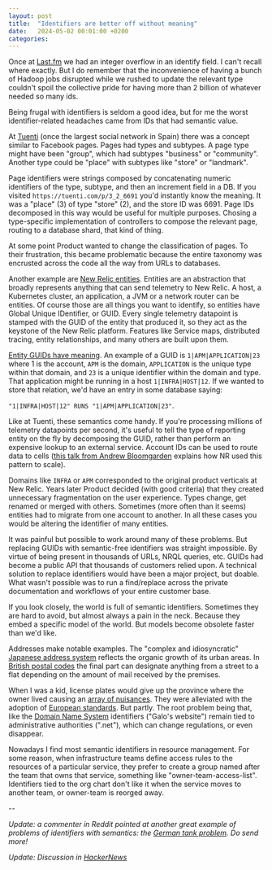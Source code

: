 ```yaml
---
layout: post
title:  "Identifiers are better off without meaning"
date:   2024-05-02 00:01:00 +0200
categories:
---
```


Once at [Last.fm](httpf://last.fm) we had an integer overflow in an
identify field. I can't recall where exactly. But I do remember that
the inconvenience of having a bunch of Hadoop jobs disrupted while we
rushed to update the relevant type couldn't spoil the collective pride
for having more than 2 billion of whatever needed so many ids.

Being frugal with identifiers is seldom a good idea, but for me the
worst identifier-related headaches came from IDs that had semantic
value.

At [Tuenti](https://en.wikipedia.org/wiki/Tuenti) (once the largest
social network in Spain) there was a concept similar to Facebook pages.
Pages had types and subtypes. A page type might have been "group", which
had subtypes "business" or "community". Another type could be "place"
with subtypes like "store" or "landmark".

Page identifiers were strings composed by concatenating numeric
identifiers of the type, subtype, and then an increment field in a DB.
If you visited `https://tuenti.com/p/3_2_6691` you'd instantly know
the meaning. It was a "place" (3) of type "store" (2), and the store ID
was 6691. Page IDs decomposed in this way would be useful for multiple
purposes.  Chosing a type-specific implementation of controllers to
compose the relevant page, routing to a database shard, that kind of
thing.

At some point Product wanted to change the classification of pages. To
their frustration, this became problematic because the entire taxonomy
was encrusted across the code all the way from URLs to databases.

Another example are [New Relic
entities](https://docs.newrelic.com/docs/new-relic-solutions/new-relic-one/core-concepts/what-entity-new-relic/#entity-synthesis).
Entities are an abstraction that broadly represents anything that can
send telemetry to New Relic. A host, a Kubernetes cluster, an
application, a JVM or a network router can be entities. Of course those
are all things you want to identify, so entities have Global Unique
IDentifier, or GUID. Every single telemetry datapoint is stamped with
the GUID of the entity that produced it, so they act as the keystone of
the New Relic platform. Features like Service maps, distributed tracing,
entity relationships, and many others are built upon them.

[Entity GUIDs have
meaning](https://github.com/newrelic/entity-definitions/blob/main/docs/entities/guid_spec.md).
An example of a GUID is `1|APM|APPLICATION|23` where 1 is the account,
`APM` is the domain, `APPLICATION` is the unique type within that
domain, and `23` is a unique identifier within the domain and type. That
application might be running in a host `1|INFRA|HOST|12`. If we wanted
to store that relation, we'd have an entry in some database saying:

`"1|INFRA|HOST|12" RUNS "1|APM|APPLICATION|23"`.

Like at Tuenti, these semantics come handy. If you're processing
millions of telemetry datapoints per second, it's useful to tell the
type of reporting entity on the fly by decomposing the GUID, rather than
perform an expensive lookup to an external service. Account IDs can be
used to route data to cells ([this talk from Andrew
Bloomgarden](https://www.youtube.com/watch?app=desktop&v=eMikCXiBlOA)
explains how NR used this pattern to scale).

Domains like `INFRA` or `APM` corresponded to the original product
verticals at New Relic. Years later Product decided (with good criteria)
that they created unnecessary fragmentation on the user experience.
Types change, get renamed or merged with others.  Sometimes (more often
than it seems) entities had to migrate from one account to another. In
all these cases you would be altering the identifier of many entities.

It was painful but possible to work around many of these problems. But
replacing GUIDs with semantic-free identifiers was straight impossible.
By virtue of being present in thousands of URLs, NRQL queries, etc.
GUIDs had become a public API that thousands of customers relied upon. A
technical solution to replace identifiers would have been a major
project, but doable. What wasn't possible was to run a find/replace
across the private documentation and workflows of your entire customer
base.

If you look closely, the world is full of semantic identifiers.
Sometimes they are hard to avoid, but almost always a pain in
the neck. Because they embed a specific model of the world. But models
become obsolete faster than we'd like.

Addresses make notable examples. The "complex and idiosyncratic"
[Japanese address
system](https://en.wikipedia.org/wiki/Japanese_addressing_system)
reflects the organic growth of its urban areas. In [British postal
codes](https://en.wikipedia.org/wiki/Postcodes_in_the_United_Kingdom#Overview)
the final part can designate anything from a street to a flat depending
on the amount of mail received by the premises. 

When I was a kid, license plates would give up the province where the
owner lived causing an [array of
nuisances](https://en.wikipedia.org/wiki/Vehicle_registration_plates_of_Spain#1900_to_1970).
They were alleviated with the adoption of [European
standards](https://en.wikipedia.org/wiki/European_vehicle_registration_plate#European_Union).
But partly. The root problem being that, like the [Domain Name
System](https://en.wikipedia.org/wiki/Domain_Name_System)
identifiers ("Galo's website") remain tied to administrative authorities
(".net"), which can change regulations, or even disappear.

Nowadays I find most semantic identifiers in resource management. For
some reason, when infrastructure teams define access rules to the
resources of a particular service, they prefer to create a group named
after the team that owns that service, something like
"owner-team-access-list". Identifiers tied to the org chart don't like
it when the service moves to another team, or owner-team is reorged
away.

--

*Update: a commenter in Reddit pointed at another great example of
problems of identifiers with semantics: the [German tank
problem](https://en.m.wikipedia.org/wiki/German_tank_problem). Do send
more!*

*Update: Discussion in [HackerNews](https://news.ycombinator.com/item?id=40247373)*
